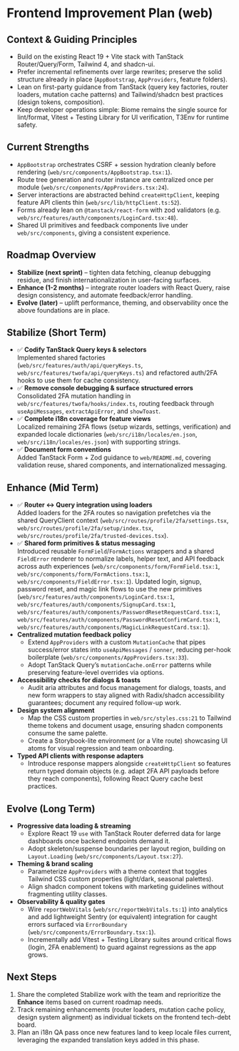 # Frontend Improvement Plan (web)

## Context & Guiding Principles
- Build on the existing React 19 + Vite stack with TanStack Router/Query/Form, Tailwind 4, and shadcn-ui.  
- Prefer incremental refinements over large rewrites; preserve the solid structure already in place (`AppBootstrap`, `AppProviders`, feature folders).  
- Lean on first-party guidance from TanStack (query key factories, router loaders, mutation cache patterns) and Tailwind/shadcn best practices (design tokens, composition).  
- Keep developer operations simple: Biome remains the single source for lint/format, Vitest + Testing Library for UI verification, T3Env for runtime safety.

## Current Strengths
- `AppBootstrap` orchestrates CSRF + session hydration cleanly before rendering (`web/src/components/AppBootstrap.tsx:1`).  
- Route tree generation and router instance are centralized once per module (`web/src/components/AppProviders.tsx:24`).  
- Server interactions are abstracted behind `createHttpClient`, keeping feature API clients thin (`web/src/lib/httpClient.ts:52`).  
- Forms already lean on `@tanstack/react-form` with zod validators (e.g. `web/src/features/auth/components/LoginCard.tsx:48`).  
- Shared UI primitives and feedback components live under `web/src/components`, giving a consistent experience.

## Roadmap Overview
- **Stabilize (next sprint)** – tighten data fetching, cleanup debugging residue, and finish internationalization in user-facing surfaces.  
- **Enhance (1-2 months)** – integrate router loaders with React Query, raise design consistency, and automate feedback/error handling.  
- **Evolve (later)** – uplift performance, theming, and observability once the above foundations are in place.

## Stabilize (Short Term)
- ✅ **Codify TanStack Query keys & selectors**  
  Implemented shared factories (`web/src/features/auth/api/queryKeys.ts`, `web/src/features/twofa/api/queryKeys.ts`) and refactored auth/2FA hooks to use them for cache consistency.
- ✅ **Remove console debugging & surface structured errors**  
  Consolidated 2FA mutation handling in `web/src/features/twofa/hooks/index.ts`, routing feedback through `useApiMessages`, `extractApiError`, and `showToast`.
- ✅ **Complete i18n coverage for feature views**  
  Localized remaining 2FA flows (setup wizards, settings, verification) and expanded locale dictionaries (`web/src/i18n/locales/en.json`, `web/src/i18n/locales/es.json`) with supporting strings.
- ✅ **Document form conventions**  
  Added TanStack Form + Zod guidance to `web/README.md`, covering validation reuse, shared components, and internationalized messaging.

## Enhance (Mid Term)
- ✅ **Router ↔ Query integration using loaders**  
  Added loaders for the 2FA routes so navigation prefetches via the shared QueryClient context (`web/src/routes/profile/2fa/settings.tsx`, `web/src/routes/profile/2fa/setup/index.tsx`, `web/src/routes/profile/2fa/trusted-devices.tsx`).
- ✅ **Shared form primitives & status messaging**  
  Introduced reusable `FormField`/`FormActions` wrappers and a shared `FieldError` renderer to normalize labels, helper text, and API feedback across auth experiences (`web/src/components/form/FormField.tsx:1`, `web/src/components/form/FormActions.tsx:1`, `web/src/components/FieldError.tsx:1`). Updated login, signup, password reset, and magic link flows to use the new primitives (`web/src/features/auth/components/LoginCard.tsx:1`, `web/src/features/auth/components/SignupCard.tsx:1`, `web/src/features/auth/components/PasswordResetRequestCard.tsx:1`, `web/src/features/auth/components/PasswordResetConfirmCard.tsx:1`, `web/src/features/auth/components/MagicLinkRequestCard.tsx:1`).
- **Centralized mutation feedback policy**  
  - Extend `AppProviders` with a custom `MutationCache` that pipes success/error states into `useApiMessages` / `sonner`, reducing per-hook boilerplate (`web/src/components/AppProviders.tsx:33`).  
  - Adopt TanStack Query’s `mutationCache.onError` patterns while preserving feature-level overrides via options.
- **Accessibility checks for dialogs & toasts**  
  - Audit aria attributes and focus management for dialogs, toasts, and new form wrappers to stay aligned with Radix/shadcn accessibility guarantees; document any required follow-up work.
- **Design system alignment**  
  - Map the CSS custom properties in `web/src/styles.css:21` to Tailwind theme tokens and document usage, ensuring shadcn components consume the same palette.  
  - Create a Storybook-lite environment (or a Vite route) showcasing UI atoms for visual regression and team onboarding.
- **Typed API clients with response adapters**  
  - Introduce response mappers alongside `createHttpClient` so features return typed domain objects (e.g. adapt 2FA API payloads before they reach components), following React Query cache best practices.

## Evolve (Long Term)
- **Progressive data loading & streaming**  
  - Explore React 19 `use` with TanStack Router deferred data for large dashboards once backend endpoints demand it.  
  - Adopt skeleton/suspense boundaries per layout region, building on `Layout.Loading` (`web/src/components/Layout.tsx:27`).
- **Theming & brand scaling**  
  - Parameterize `AppProviders` with a theme context that toggles Tailwind CSS custom properties (light/dark, seasonal palettes).  
  - Align shadcn component tokens with marketing guidelines without fragmenting utility classes.
- **Observability & quality gates**  
  - Wire `reportWebVitals` (`web/src/reportWebVitals.ts:1`) into analytics and add lightweight Sentry (or equivalent) integration for caught errors surfaced via `ErrorBoundary` (`web/src/components/ErrorBoundary.tsx:1`).  
  - Incrementally add Vitest + Testing Library suites around critical flows (login, 2FA enablement) to guard against regressions as the app grows.

## Next Steps
1. Share the completed Stabilize work with the team and reprioritize the **Enhance** items based on current roadmap needs.  
2. Track remaining enhancements (router loaders, mutation cache policy, design system alignment) as individual tickets on the frontend tech-debt board.  
3. Plan an i18n QA pass once new features land to keep locale files current, leveraging the expanded translation keys added in this phase.
